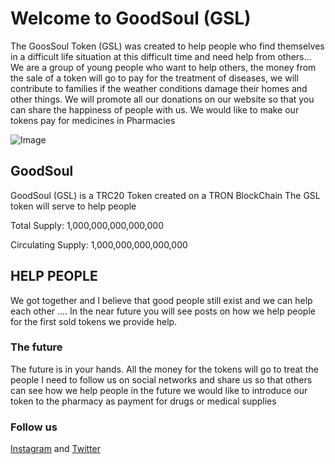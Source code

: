 # Welcome to GoodSoul (GSL)



The GoosSoul Token (GSL) was created to help people who find themselves in a difficult life situation 
at this difficult time and need help from others…
We are a group of young people who want to help others, the money from the sale of a token will go 
to pay for the treatment of diseases, we will contribute to families if the weather conditions damage 
their homes and other things.
We will promote all our donations on our website so that you can share the happiness of people 
with us.
We would like to make our tokens pay for medicines in Pharmacies

![Image](https://raw.githubusercontent.com/GoodSoul-GSL/w/gh-pages/GoodSoul2.jpg)

## GoodSoul  
GoodSoul (GSL) is a TRC20
Token created on a TRON BlockChain The GSL token will serve to help people

Total Supply: 1,000,000,000,000,000

Circulating Supply: 1,000,000,000,000,000

## HELP PEOPLE

We got together and I believe that good people still exist and we can help each other ....
In the near future you will see posts on how we help people for the first sold tokens we provide help.

### The future

The future is in your hands.
All the money for the tokens will go to treat the people I need to follow us on social networks and share us so that others can see how we help people in the future we would like to introduce our token to the pharmacy as payment for drugs or medical supplies

### Follow us

[Instagram](https://www.instagram.com/goodsoulgsl/) and [Twitter](https://twitter.com/GoodSoul2021)


